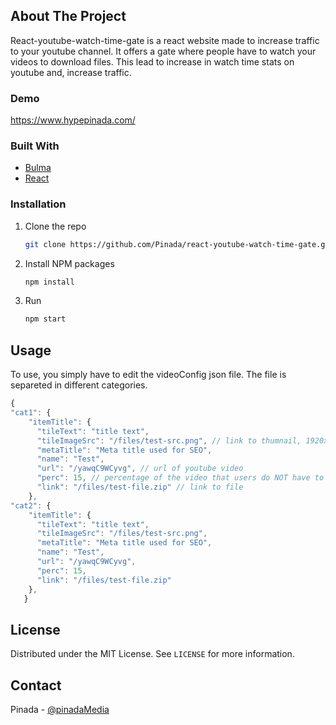 
<!-- ABOUT THE PROJECT -->
## About The Project

React-youtube-watch-time-gate is a react website made to increase traffic to your youtube channel. It offers a gate where people have to watch your videos to download files. This lead to increase in watch time stats on youtube and, increase traffic.


### Demo

https://www.hypepinada.com/


### Built With


* [Bulma](https://bulma.io/)
* [React](https://reactjs.org/)



### Installation


1. Clone the repo
   ```sh
   git clone https://github.com/Pinada/react-youtube-watch-time-gate.git
   ```
2. Install NPM packages
   ```sh
   npm install
   ```
3. Run
   ```sh
   npm start
   ```




<!-- USAGE EXAMPLES -->
## Usage

To use, you simply have to edit the videoConfig json file. The file is separeted in different categories.



```js
{
"cat1": {
    "itemTitle": {
      "tileText": "title text",
      "tileImageSrc": "/files/test-src.png", // link to thumnail, 1920x1080
      "metaTitle": "Meta title used for SEO",
      "name": "Test",
      "url": "/yawqC9WCyvg", // url of youtube video
      "perc": 15, // percentage of the video that users do NOT have to watch
      "link": "/files/test-file.zip" // link to file
    },
"cat2": {
    "itemTitle": {
      "tileText": "title text",
      "tileImageSrc": "/files/test-src.png",
      "metaTitle": "Meta title used for SEO",
      "name": "Test",
      "url": "/yawqC9WCyvg",
      "perc": 15,
      "link": "/files/test-file.zip"
    },
   }
   ```


<!-- LICENSE -->
## License

Distributed under the MIT License. See `LICENSE` for more information.


<!-- CONTACT -->
## Contact

Pinada - [@pinadaMedia](https://twitter.com/pinadaMedia) 






